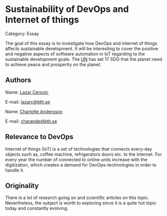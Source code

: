 # Sustainability of DevOps and Internet of things
Category: Essay


The goal of this essay is to investigate how DevOps and internet of things affects sustainable development.
It will be interesting to cover the positive and negative aspects of software automation in IoT regarding to the sustainable development 
goals. The [UN](https://sdgs.un.org/goals) has set 17 SDG that the planet need to achieve peace and prosperity on the planet. 

## Authors

Name: [Lazar Cerovic](https://github.com/lazarko) 


E-mail: lazarc@kth.se


Name: [Charlotte Andersson](https://github.com/charlottea98)


E-mail: charande@kth.se

## Relevance to DevOps
Internet of things (IoT) is a set of technologies that connects every-day objects such as, coffee machine, refrigerators 
doors etc. to the internet. For every year the number of connected to online units increase with the digitization, which creates 
a demand for DevOps-technologies in order to handle it. 

## Originality
There is a lot of research going on and scientific articles on this topic. Nevertheless, the subject is worth to exploring since it 
is a quite hot topic today and constantly evolving.  